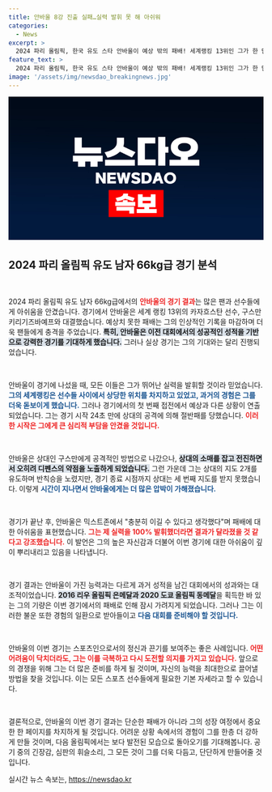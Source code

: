 ```yaml
---
title: 안바울 8강 진출 실패…실력 발휘 못 해 아쉬워
categories:
  - News
excerpt: >
  2024 파리 올림픽, 한국 유도 스타 안바울이 예상 밖의 패배! 세계랭킹 13위인 그가 한 단계 아래의 카자흐스탄 선수에게 탈락하며 아쉬움을 드러냈다. 올림픽 메달을 향한 꿈이 좌절된 순간, 그의 심정은?
feature_text: >
  2024 파리 올림픽, 한국 유도 스타 안바울이 예상 밖의 패배! 세계랭킹 13위인 그가 한 단계 아래의 카자흐스탄 선수에게 탈락하며 아쉬움을 드러냈다. 올림픽 메달을 향한 꿈이 좌절된 순간, 그의 심정은?
image: '/assets/img/newsdao_breakingnews.jpg'
---
```


<p><img src="/assets/img/newsdao_breakingnews.jpg" alt="pcversion 속보" /></p>

<h2 data-ke-size="size26">2024 파리 올림픽 유도 남자 66kg급 경기 분석</h2>

<p data-ke-size="size16">&nbsp;</p>

<p>2024 파리 올림픽 유도 남자 66kg급에서의 <b><span style="color: #ee2323;">안바울의 경기 결과</span></b>는 많은 팬과 선수들에게 아쉬움을 안겼습니다. 경기에서 안바울은 세계 랭킹 13위의 카자흐스탄 선수, 구스만 키리기즈바예프와 대결했습니다. 예상치 못한 패배는 그의 인상적인 기록을 마감하며 더욱 팬들에게 충격을 주었습니다. <b><span style="background-color: #21538527;">특히, 안바울은 이전 대회에서의 성공적인 성적을 기반으로 강력한 경기를 기대하게 했습니다.</span></b> 그러나 실상 경기는 그의 기대와는 달리 진행되었습니다.</p>

<p data-ke-size="size16">&nbsp;</p>

<p>안바울이 경기에 나섰을 때, 모든 이들은 그가 뛰어난 실력을 발휘할 것이라 믿었습니다. <b><span style="color: #1a5490;">그의 세계랭킹은 선수들 사이에서 상당한 위치를 차지하고 있었고, 과거의 경험은 그를 더욱 돋보이게 했습니다.</span></b> 그러나 경기에서의 첫 번째 접전에서 예상과 다른 상황이 연출되었습니다. 그는 경기 시작 24초 만에 상대의 공격에 의해 절반패를 당했습니다. <b><span style="color: #ee2323;">이러한 시작은 그에게 큰 심리적 부담을 안겼을 것입니다.</span></b> </p>

<p data-ke-size="size16">&nbsp;</p>

<p>안바울은 상대인 구스만에게 공격적인 방법으로 나갔으나, <b><span style="background-color: #21538527;">상대의 소매를 잡고 전진하면서 오히려 디펜스의 약점을 노출하게 되었습니다.</span></b> 그런 가운데 그는 상대의 지도 2개를 유도하며 반칙승을 노렸지만, 경기 종료 시점까지 상대는 세 번째 지도를 받지 못했습니다. 이렇게 <b><span style="color: #1a5490;">시간이 지나면서 안바울에게는 더 많은 압박이 가해졌습니다.</span></b></p>

<p data-ke-size="size16">&nbsp;</p>

<p>경기가 끝난 후, 안바울은 믹스트존에서 "충분히 이길 수 있다고 생각했다"며 패배에 대한 아쉬움을 표현했습니다. <b><span style="color: #ee2323;">그는 제 실력을 100% 발휘했더라면 결과가 달라졌을 것 같다고 강조했습니다.</span></b> 이 발언은 그의 높은 자신감과 더불어 이번 경기에 대한 아쉬움이 깊이 뿌리내리고 있음을 나타냅니다. </p>

<p data-ke-size="size16">&nbsp;</p>

<p>경기 결과는 안바울이 가진 능력과는 다르게 과거 성적을 남긴 대회에서의 성과와는 대조적이었습니다. <b><span style="background-color: #21538527;">2016 리우 올림픽 은메달과 2020 도쿄 올림픽 동메달</span></b>을 획득한 바 있는 그의 기량은 이번 경기에서의 패배로 인해 잠시 가려지게 되었습니다. 그러나 그는 이러한 불운 또한 경험의 일환으로 받아들이고 <b><span style="color: #1a5490;">다음 대회를 준비해야 할 것입니다.</span></b> </p>

<p data-ke-size="size16">&nbsp;</p>

<p>안바울의 이번 경기는 스포츠인으로서의 정신과 끈기를 보여주는 좋은 사례입니다. <b><span style="color: #ee2323;">어떤 어려움이 닥치더라도, 그는 이를 극복하고 다시 도전할 의지를 가지고 있습니다.</span></b> 앞으로의 경쟁을 위해 그는 더 많은 준비를 하게 될 것이며, 자신의 능력을 최대한으로 끌어낼 방법을 찾을 것입니다. 이는 모든 스포츠 선수들에게 필요한 기본 자세라고 할 수 있습니다.</p>

<p data-ke-size="size16">&nbsp;</p>

<p>결론적으로, 안바울의 이번 경기 결과는 단순한 패배가 아니라 그의 성장 여정에서 중요한 한 페이지를 차지하게 될 것입니다. 어려운 상황 속에서의 경험이 그를 한층 더 강하게 만들 것이며, 다음 올림픽에서는 보다 발전된 모습으로 돌아오기를 기대해봅니다. 공기 중의 긴장감, 심판의 휘슬소리, 그 모든 것이 그를 더욱 다듬고, 단단하게 만들어줄 것입니다. </p>
실시간 뉴스 속보는, <a href="https://newsdao.kr" rel="dofollow">https://newsdao.kr</a>



